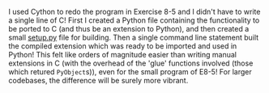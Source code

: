 I used Cython to redo the program in Exercise 8-5 and I didn't have to write a single
line of C! First I created a Python file containing the functionality to be
ported to C (and thus be an extension to Python), and then created a small
[setup.py](./cy_setup.py) file for building. Then a single command line
statement built the compiled extension which was ready to be imported and used
in Python! This felt like orders of magnitude easier than writing manual
extensions in C (with the overhead of the 'glue' functions involved (those
which retured `PyObject`s)), even for the small program of E8-5! For larger
codebases, the difference will be surely more vibrant.